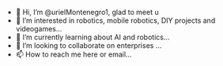 - 👋 Hi, I’m @urielMontenegro1, glad to meet u
- 👀 I’m interested in robotics, mobile robotics, DIY projects and videogames...
- 🌱 I’m currently learning about AI and robotics...
- 💞️ I’m looking to collaborate on enterprises ...
- 📫 How to reach me  here or email...

<!---
urielMontenegro1/urielMontenegro1 is a ✨ special ✨ repository because its `README.md` (this file) appears on your GitHub profile.
You can click the Preview link to take a look at your changes.
--->
